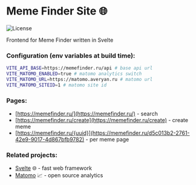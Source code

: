 # Meme Finder Site 🌐

![License](https://img.shields.io/github/license/meme-finder/site)

Frontend for Meme Finder written in Svelte

### Configuration (env variables at build time):

```bash
VITE_API_BASE=https://memefinder.ru/api # base api url
VITE_MATOMO_ENABLED=true # matomo analytics switch
VITE_MATOMO_URL=https://matomo.averyan.ru # matomo url
VITE_MATOMO_SITEID=1 # matomo site id
```

### Pages:

- [https://memefinder.ru/](https://memefinder.ru/) - search
- [https://memefinder.ru/create](https://memefinder.ru/create) - create meme
- [https://memefinder.ru/{uuid}](https://memefinder.ru/d5c013b2-2761-42e9-9017-4d867bfb9782) - per meme page

### Related projects:

- [Svelte](https://svelte.dev/) 🌐 - fast web framework
- [Matomo](https://matomo.org/) 📈 - open source analytics
